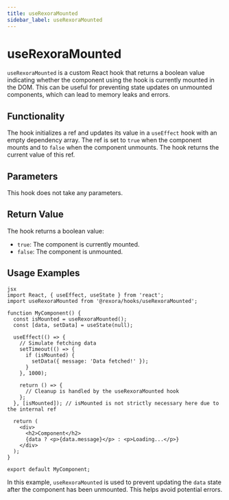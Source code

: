 ```yaml
---
title: useRexoraMounted
sidebar_label: useRexoraMounted
---
```


# useRexoraMounted

`useRexoraMounted` is a custom React hook that returns a boolean value indicating whether the component using the hook is currently mounted in the DOM. This can be useful for preventing state updates on unmounted components, which can lead to memory leaks and errors.

## Functionality

The hook initializes a ref and updates its value in a `useEffect` hook with an empty dependency array. The ref is set to `true` when the component mounts and to `false` when the component unmounts. The hook returns the current value of this ref.

## Parameters

This hook does not take any parameters.

## Return Value

The hook returns a boolean value:
- `true`: The component is currently mounted.
- `false`: The component is unmounted.

## Usage Examples
```
jsx
import React, { useEffect, useState } from 'react';
import useRexoraMounted from '@rexora/hooks/useRexoraMounted';

function MyComponent() {
  const isMounted = useRexoraMounted();
  const [data, setData] = useState(null);

  useEffect(() => {
    // Simulate fetching data
    setTimeout(() => {
      if (isMounted) {
        setData({ message: 'Data fetched!' });
      }
    }, 1000);

    return () => {
      // Cleanup is handled by the useRexoraMounted hook
    };
  }, [isMounted]); // isMounted is not strictly necessary here due to the internal ref

  return (
    <div>
      <h2>Component</h2>
      {data ? <p>{data.message}</p> : <p>Loading...</p>}
    </div>
  );
}

export default MyComponent;
```
In this example, `useRexoraMounted` is used to prevent updating the `data` state after the component has been unmounted. This helps avoid potential errors.